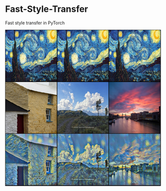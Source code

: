 # Fast-Style-Transfer
Fast style transfer in PyTorch

<div align="center">
    <img src="https://raw.githubusercontent.com/kanghuidl/Resources/master/Fast-Style-Transfer/results.png">
</div>
